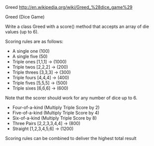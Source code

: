 Greed
http://en.wikipedia.org/wiki/Greed_%28dice_game%29

Greed (Dice Game)

Write a class Greed with a score() method that accepts an array of die values (up to 6). 

Scoring rules are as follows:
* A single one (100)
* A single five (50)
* Triple ones [1,1,1] -> (1000)
* Triple twos [2,2,2] -> (200)
* Triple threes [3,3,3] -> (300)
* Triple fours [4,4,4] -> (400)
* Triple fives [5,5,5] -> (500)
* Triple sixes [6,6,6] -> (600)

Note that the scorer should work for any number of dice up to 6.

* Four-of-a-kind (Multiply Triple Score by 2)
* Five-of-a-kind (Multiply Triple Score by 4)
* Six-of-a-kind (Multiply Triple Score by 8)
* Three Pairs [2,2,3,3,4,4] -> (800)
* Straight [1,2,3,4,5,6] -> (1200)

Scoring rules can be combined to deliver the highest total result